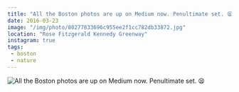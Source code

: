 ```yaml
---
title: "All the Boston photos are up on Medium now. Penultimate set. 😫"
date: 2016-03-23
image: "/img/photo/80277833696c955ee2f1cc782db33872.jpg"
location: "Rose Fitzgerald Kennedy Greenway"
instagram: true
tags:
 - boston
 - nature
---
```


![All the Boston photos are up on Medium now. Penultimate set. 😫](/img/photo/80277833696c955ee2f1cc782db33872.jpg)
